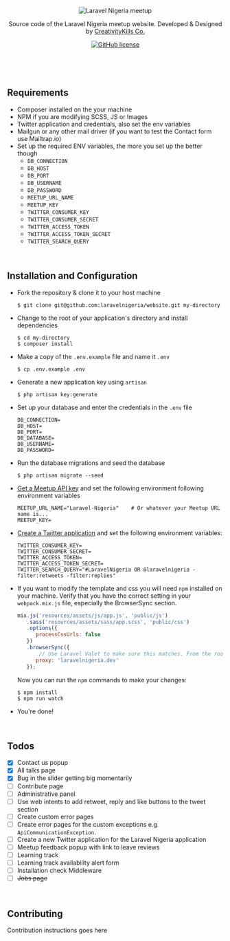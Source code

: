 <p align="center">
    <img src="https://user-images.githubusercontent.com/807318/27274054-b06652c6-54c9-11e7-83ab-f4a3fa6109b7.jpeg" alt="Laravel Nigeria meetup">
</p>
<p align="center">Source code of the Laravel Nigeria meetup website. Developed &amp; Designed by <a href="https://creativitykills.co" target="_blank">CreativityKills Co.</a></p>
<p align="center"><a href="LICENSE"><img alt="GitHub license" src="https://img.shields.io/github/license/laravelnigeria/website.svg"></a></p>


<p>&nbsp;</p>
<p>&nbsp;</p>

## Requirements
* Composer installed on the your machine
* NPM if you are modifying SCSS, JS or Images
* Twitter application and credentials, also set the env variables
* Mailgun or any other mail driver (if you want to test the Contact form use Mailtrap.io)
* Set up the required ENV variables, the more you set up the better though
  - `DB_CONNECTION`
  - `DB_HOST`
  - `DB_PORT`
  - `DB_USERNAME`
  - `DB_PASSWORD`
  - `MEETUP_URL_NAME`
  - `MEETUP_KEY`
  - `TWITTER_CONSUMER_KEY`
  - `TWITTER_CONSUMER_SECRET`
  - `TWITTER_ACCESS_TOKEN`
  - `TWITTER_ACCESS_TOKEN_SECRET`
  - `TWITTER_SEARCH_QUERY`

<p>&nbsp;</p>

## Installation and Configuration
* Fork the repository & clone it to your host machine
    
    ```shell
    $ git clone git@github.com:laravelnigeria/website.git my-directory
    ```

* Change to the root of your application's directory and install dependencies
    
    ```shell
    $ cd my-directory
    $ composer install
    ```

* Make a copy of the `.env.example` file  and name it `.env`
    
    ```shell
    $ cp .env.example .env
    ```

* Generate a new application key using `artisan`

    ```shell
    $ php artisan key:generate
    ```
        
* Set up your database and enter the credentials in the `.env` file

    ```
    DB_CONNECTION=
    DB_HOST=
    DB_PORT=
    DB_DATABASE=
    DB_USERNAME=
    DB_PASSWORD=
    ```

* Run the database migrations and seed the database

    ```shell
    $ php artisan migrate --seed
    ````
        
* [Get a Meetup API key](https://secure.meetup.com/meetup_api/key/) and set the following environment following environment variables

    ```
    MEETUP_URL_NAME="Laravel-Nigeria"    # Or whatever your Meetup URL name is...
    MEETUP_KEY=
    ```

* [Create a Twitter application](https://apps.twitter.com/) and set the following environment variables:

    ```
    TWITTER_CONSUMER_KEY=
    TWITTER_CONSUMER_SECRET=
    TWITTER_ACCESS_TOKEN=
    TWITTER_ACCESS_TOKEN_SECRET=
    TWITTER_SEARCH_QUERY="#LaravelNigeria OR @laravelnigeria -filter:retweets -filter:replies"
    ```

* If you want to modify the template and css you will need `npm` installed on your machine. Verify that you have the correct setting in your `webpack.mix.js` file, especially the BrowserSync section.

    ```javascript
    mix.js('resources/assets/js/app.js', 'public/js')
       .sass('resources/assets/sass/app.scss', 'public/css')
       .options({
          processCssUrls: false
       })
       .browserSync({
           // Use Laravel Valet to make sure this matches. From the root of your app, run: $ valet link laravelnigeria
          proxy: 'laravelnigeria.dev'
       });
    ```
    
    Now you can run the `npm` commands to make your changes:
    
    ```shell
    $ npm install
    $ npm run watch
    ```
        
* You're done!
            
<p>&nbsp;</p>

## Todos
- [x] Contact us popup
- [x] All talks page
- [x] Bug in the slider getting big momentarily
- [ ] Contribute page
- [ ] Administrative panel
- [ ] Use web intents to add retweet, reply and like buttons to the tweet section
- [ ] Create custom error pages
- [ ] Create error pages for the custom exceptions e.g `ApiCommunicationException`.
- [ ] Create a new Twitter application for the Laravel Nigeria application
- [ ] Meetup feedback popup with link to leave reviews
- [ ] Learning track
- [ ] Learning track availability alert form
- [ ] Installation check Middleware
- [ ] ~~Jobs page~~

<p>&nbsp;</p>

## Contributing
Contribution instructions goes here